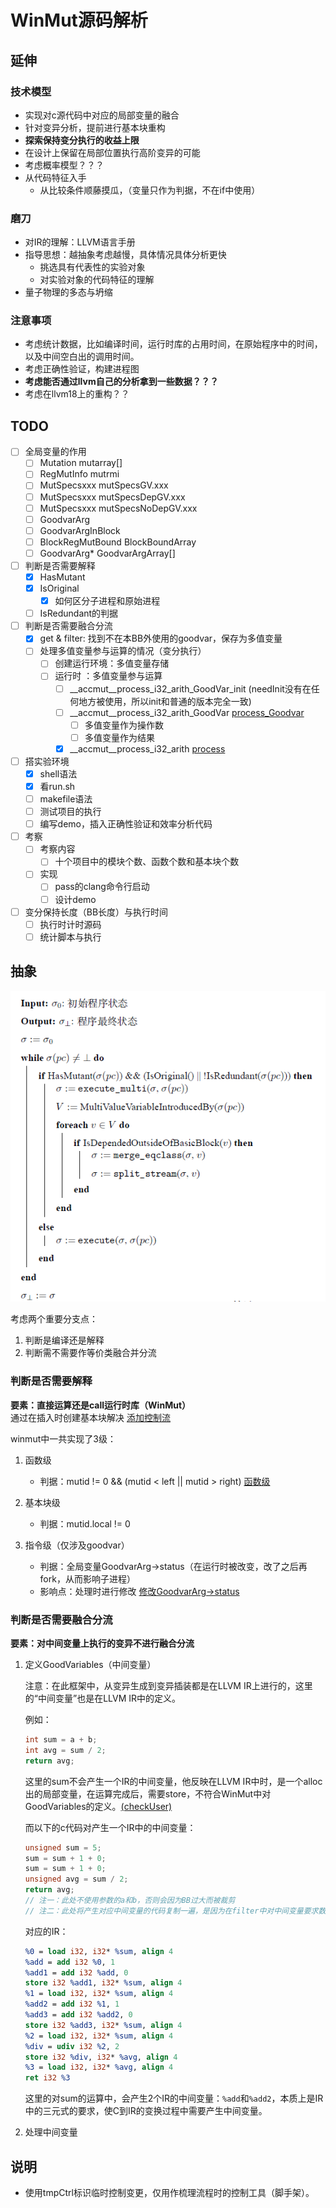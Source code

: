 # WinMut源码解析

## 延伸

### 技术模型

- 实现对c源代码中对应的局部变量的融合
- 针对变异分析，提前进行基本块重构
- **探索保持变分执行的收益上限**
- 在设计上保留在局部位置执行高阶变异的可能
- 考虑概率模型？？？
- 从代码特征入手
  - 从比较条件顺藤摸瓜，（变量只作为判据，不在if中使用）
  
### 磨刀

- 对IR的理解：LLVM语言手册
- 指导思想：越抽象考虑越慢，具体情况具体分析更快
  - 挑选具有代表性的实验对象
  - 对实验对象的代码特征的理解
- 量子物理的多态与坍缩

### 注意事项

- 考虑统计数据，比如编译时间，运行时库的占用时间，在原始程序中的时间，以及中间空白出的调用时间。
- 考虑正确性验证，构建进程图
- **考虑能否通过llvm自己的分析拿到一些数据？？？**
- 考虑在llvm18上的重构？？

## TODO

- [ ] 全局变量的作用
  - [ ] Mutation mutarray[]
  - [ ] RegMutInfo mutrmi
  - [ ] MutSpecsxxx mutSpecsGV.xxx
  - [ ] MutSpecsxxx mutSpecsDepGV.xxx
  - [ ] MutSpecsxxx mutSpecsNoDepGV.xxx
  - [ ] GoodvarArg
  - [ ] GoodvarArgInBlock
  - [ ] BlockRegMutBound BlockBoundArray
  - [ ] GoodvarArg* GoodvarArgArray[]

- [ ] 判断是否需要解释
  - [x] HasMutant
  - [x] IsOriginal
    - [x] 如何区分子进程和原始进程
  - [ ] IsRedundant的判据

- [ ] 判断是否需要融合分流
  - [x] get & filter: 找到不在本BB外使用的goodvar，保存为多值变量
  - [ ] 处理多值变量参与运算的情况（变分执行）
    - [ ] 创建运行环境：多值变量存储
    - [ ] 运行时     ：多值变量参与运算
      - [ ] __accmut__process_i32_arith_GoodVar_init (needInit没有在任何地方被使用，所以init和普通的版本完全一致)
      - [ ] __accmut__process_i32_arith_GoodVar [process_Goodvar](include/llvm/WinMutRuntime/mutations/MutationManager.h#L679)
        - [ ] 多值变量作为操作数
        - [ ] 多值变量作为结果
      - [x] __accmut__process_i32_arith [process](include/llvm/WinMutRuntime/mutations/MutationManager.h#L590)

- [ ] 搭实验环境
  - [x] shell语法
  - [x] 看run.sh
  - [ ] makefile语法
  - [ ] 测试项目的执行
  - [ ] 编写demo，插入正确性验证和效率分析代码

- [ ] 考察
  - [ ] 考察内容
    - [ ] 十个项目中的模块个数、函数个数和基本块个数
  - [ ] 实现
    - [ ] pass的clang命令行启动
    - [ ] 设计demo

- [ ] 变分保持长度（BB长度）与执行时间
  - [ ] 执行时计时源码
  - [ ] 统计脚本与执行

## 抽象

![Alt text](assets/README-IMAGES/README-WinMut%E8%A7%A3%E6%9E%90/image-1.png)

考虑两个重要分支点：

1. 判断是编译还是解释
2. 判断需不需要作等价类融合并分流

### 判断是否需要解释

**要素：直接运算还是call运行时库（WinMut）**  
通过在插入时创建基本块解决  [添加控制流](lib/Transforms/WinMut/WAInstrumenter.cpp#L2032)  

winmut中一共实现了3级：

1. 函数级

    - 判据：mutid != 0 && (mutid < left || mutid > right) [函数级](lib/Transforms/WinMut/WAInstrumenter.cpp#L646)

2. 基本块级

    - 判据：mutid.local != 0

3. 指令级（仅涉及goodvar）

   - 判据：全局变量GoodvarArg->status（在运行时被改变，改了之后再fork，从而影响子进程）
   - 影响点：处理时进行修改  [修改GoodvarArg->status](include/llvm/WinMutRuntime/mutations/MutationManager.h#L732)

### 判断是否需要融合分流

**要素：对中间变量上执行的变异不进行融合分流**

1. 定义GoodVariables（中间变量）

    注意：在此框架中，从变异生成到变异插装都是在LLVM IR上进行的，这里的“中间变量”也是在LLVM IR中的定义。

    例如：

    ``` c
    int sum = a + b;
    int avg = sum / 2;
    return avg;
    ```

    这里的sum不会产生一个IR的中间变量，他反映在LLVM IR中时，是一个alloc出的局部变量，在运算完成后，需要store，不符合WinMut中对GoodVariables的定义。[(checkUser)](lib/Transforms/WinMut/WAInstrumenter.cpp#L2302)

    而以下的c代码对产生一个IR中的中间变量：

    ``` c
    unsigned sum = 5;
    sum = sum + 1 + 0;
    sum = sum + 1 + 0;
    unsigned avg = sum / 2;
    return avg;
    // 注一：此处不使用参数的a和b，否则会因为BB过大而被裁剪
    // 注二：此处将产生对应中间变量的代码复制一遍，是因为在filter中对中间变量要求数目超过1
    ```

    对应的IR：

    ``` llvm
    %0 = load i32, i32* %sum, align 4
    %add = add i32 %0, 1
    %add1 = add i32 %add, 0
    store i32 %add1, i32* %sum, align 4
    %1 = load i32, i32* %sum, align 4
    %add2 = add i32 %1, 1
    %add3 = add i32 %add2, 0
    store i32 %add3, i32* %sum, align 4
    %2 = load i32, i32* %sum, align 4
    %div = udiv i32 %2, 2
    store i32 %div, i32* %avg, align 4
    %3 = load i32, i32* %avg, align 4
    ret i32 %3
    ```

    这里的对sum的运算中，会产生2个IR的中间变量：`%add`和`%add2`，本质上是IR中的三元式的要求，使C到IR的变换过程中需要产生中间变量。

2. 处理中间变量

## 说明

- 使用tmpCtrl标识临时控制变更，仅用作梳理流程时的控制工具（脚手架）。

